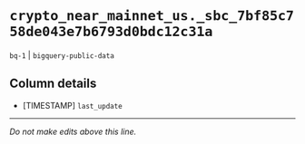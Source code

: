 # `crypto_near_mainnet_us._sbc_7bf85c758de043e7b6793d0bdc12c31a`
`bq-1` | `bigquery-public-data`

## Column details
* [TIMESTAMP] `last_update`

-------------------------------------------------------------------------------
*Do not make edits above this line.*
